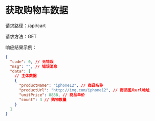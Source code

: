 # 获取购物车数据

请求路径：/api/cart

请求方法：GET

响应结果示例：

```json
{
  "code": 0, // 无错误
  "msg": "", // 错误消息
  "data": [
    // 主体数据
    {
      "productName": "iphone12", // 商品名称
      "productUrl": "http://img.com/iphone12", // 商品图片url地址
      "unitPrice": 8888, // 商品单价
      "count": 3 // 购物数量
    }
  ]
}
```
